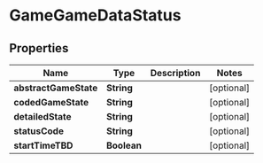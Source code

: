 

# GameGameDataStatus


## Properties

| Name | Type | Description | Notes |
|------------ | ------------- | ------------- | -------------|
|**abstractGameState** | **String** |  |  [optional] |
|**codedGameState** | **String** |  |  [optional] |
|**detailedState** | **String** |  |  [optional] |
|**statusCode** | **String** |  |  [optional] |
|**startTimeTBD** | **Boolean** |  |  [optional] |



